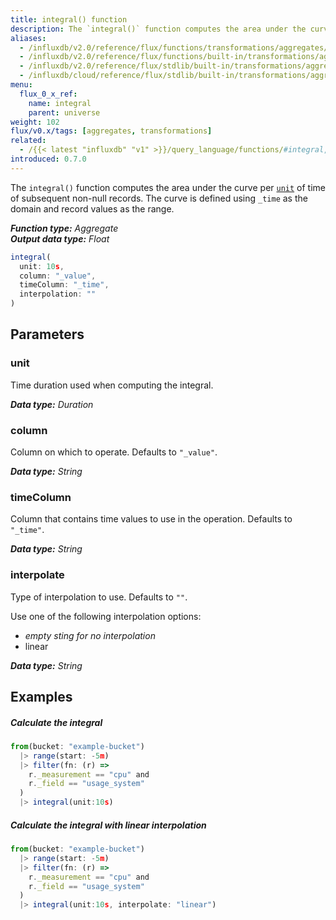 ```yaml
---
title: integral() function
description: The `integral()` function computes the area under the curve per unit of time of subsequent non-null records.
aliases:
  - /influxdb/v2.0/reference/flux/functions/transformations/aggregates/integral
  - /influxdb/v2.0/reference/flux/functions/built-in/transformations/aggregates/integral/
  - /influxdb/v2.0/reference/flux/stdlib/built-in/transformations/aggregates/integral/
  - /influxdb/cloud/reference/flux/stdlib/built-in/transformations/aggregates/integral/
menu:
  flux_0_x_ref:
    name: integral
    parent: universe
weight: 102
flux/v0.x/tags: [aggregates, transformations]
related:
  - /{{< latest "influxdb" "v1" >}}/query_language/functions/#integral, InfluxQL – INTEGRAL()
introduced: 0.7.0
---
```


The `integral()` function computes the area under the curve per [`unit`](#unit) of time of subsequent non-null records.
The curve is defined using `_time` as the domain and record values as the range.

_**Function type:** Aggregate_  
_**Output data type:** Float_

```js
integral(
  unit: 10s,
  column: "_value",
  timeColumn: "_time",
  interpolation: ""
)
```

## Parameters

### unit
Time duration used when computing the integral.

_**Data type:** Duration_

### column
Column on which to operate.
Defaults to `"_value"`.

_**Data type:** String_

### timeColumn
Column that contains time values to use in the operation.
Defaults to `"_time"`.

_**Data type:** String_

### interpolate
Type of interpolation to use.
Defaults to `""`.

Use one of the following interpolation options:

- _empty sting for no interpolation_
- linear

_**Data type:** String_

## Examples

##### Calculate the integral
```js
from(bucket: "example-bucket")
  |> range(start: -5m)
  |> filter(fn: (r) =>
    r._measurement == "cpu" and
    r._field == "usage_system"
  )
  |> integral(unit:10s)
```

##### Calculate the integral with linear interpolation
```js
from(bucket: "example-bucket")
  |> range(start: -5m)
  |> filter(fn: (r) =>
    r._measurement == "cpu" and
    r._field == "usage_system"
  )
  |> integral(unit:10s, interpolate: "linear")
```
